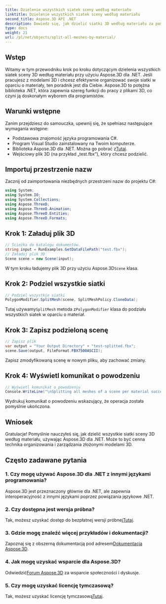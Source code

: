 ```yaml
---
title: Dzielenie wszystkich siatek sceny według materiału
linktitle: Dzielenie wszystkich siatek sceny według materiału
second_title: Aspose.3D API .NET
description: Dowiedz się, jak dzielić siatki 3D według materiału za pomocą Aspose.3D dla .NET. Postępuj zgodnie z naszym przewodnikiem krok po kroku, aby efektywnie organizować modele 3D i zarządzać nimi.
type: docs
weight: 21
url: /pl/net/objects/split-all-meshes-by-material/
---
```

## Wstęp
Witamy w tym przewodniku krok po kroku dotyczącym dzielenia wszystkich siatek sceny 3D według materiału przy użyciu Aspose.3D dla .NET. Jeśli pracujesz z modelami 3D i chcesz efektywnie organizować swoje siatki w oparciu o materiały, ten poradnik jest dla Ciebie. Aspose.3D to potężna biblioteka .NET, która zapewnia szereg funkcji do pracy z plikami 3D, co czyni ją doskonałym wyborem dla programistów.
## Warunki wstępne
Zanim przejdziesz do samouczka, upewnij się, że spełniasz następujące wymagania wstępne:
- Podstawowa znajomość języka programowania C#.
- Program Visual Studio zainstalowany na Twoim komputerze.
-  Biblioteka Aspose.3D dla .NET. Można go pobrać z[Tutaj](https://releases.aspose.com/3d/net/).
- Wejściowy plik 3D (na przykład „test.fbx”), który chcesz podzielić.
## Importuj przestrzenie nazw
Zacznij od zaimportowania niezbędnych przestrzeni nazw do projektu C#:
```csharp
using System;
using System.IO;
using System.Collections;
using Aspose.ThreeD;
using Aspose.ThreeD.Animation;
using Aspose.ThreeD.Entities;
using Aspose.ThreeD.Formats;
```
## Krok 1: Załaduj plik 3D
```csharp
// Ścieżka do katalogu dokumentów.
string input = RunExamples.GetDataFilePath("test.fbx");
// Załaduj plik 3D
Scene scene = new Scene(input);
```
 W tym kroku ładujemy plik 3D przy użyciu Aspose.3D`Scene` klasa.
## Krok 2: Podziel wszystkie siatki
```csharp
// Podziel wszystkie siatki
PolygonModifier.SplitMesh(scene, SplitMeshPolicy.CloneData);
```
 Tutaj używamy`SplitMesh` metoda z`PolygonModifier` klasa do podziału wszystkich siatek w oparciu o materiał.
## Krok 3: Zapisz podzieloną scenę
```csharp
// Zapisz plik
var output = "Your Output Directory" + "test-splitted.fbx";
scene.Save(output, FileFormat.FBX7500ASCII);
```
Zapisz zmodyfikowaną scenę w nowym pliku, aby zachować zmiany.
## Krok 4: Wyświetl komunikat o powodzeniu
```csharp
// Wyświetl komunikat o powodzeniu
Console.WriteLine("\nSplitting all meshes of a scene per material successfully.\nFile saved at " + output);
```
Wydrukuj komunikat o powodzeniu wskazujący, że operacja została pomyślnie ukończona.
## Wniosek
Gratulacje! Pomyślnie nauczyłeś się, jak dzielić wszystkie siatki sceny 3D według materiału, używając Aspose.3D dla .NET. Może to być cenna technika organizowania i zarządzania złożonymi modelami 3D.
## Często zadawane pytania
### 1. Czy mogę używać Aspose.3D dla .NET z innymi językami programowania?
Aspose.3D jest przeznaczony głównie dla .NET, ale zapewnia interoperacyjność z innymi językami poprzez powiązania językowe .NET.
### 2. Czy dostępna jest wersja próbna?
 Tak, możesz uzyskać dostęp do bezpłatnej wersji próbnej[Tutaj](https://releases.aspose.com/).
### 3. Gdzie mogę znaleźć więcej przykładów i dokumentacji?
 Zapoznaj się z obszerną dokumentacją pod adresem[Dokumentacja Aspose.3D](https://reference.aspose.com/3d/net/).
### 4. Jak mogę uzyskać wsparcie dla Aspose.3D?
 Odwiedzić[Forum Aspose.3D](https://forum.aspose.com/c/3d/18) za wsparcie społeczności i dyskusje.
### 5. Czy mogę uzyskać licencję tymczasową?
 Tak, możesz uzyskać licencję tymczasową[Tutaj](https://purchase.aspose.com/temporary-license/).